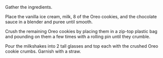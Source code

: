 Gather the ingredients.

Place the vanilla ice cream, milk, 8 of the Oreo cookies, and the chocolate sauce in a blender and puree until smooth.

Crush the remaining Oreo cookies by placing them in a zip-top plastic bag and pounding on them a few times with a rolling pin until they crumble.

Pour the milkshakes into 2 tall glasses and top each with the crushed Oreo cookie crumbs. Garnish with a straw.